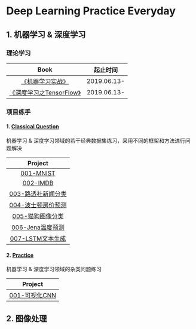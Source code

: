 # Deep Learning Practice Everyday

## 1. 机器学习 & 深度学习

### 理论学习 
|Book|起止时间|
| :--: | :--: | 
|[《机器学习实战》](https://github.com/huuuuusy/Deep-Learning-Practice-Everyday/tree/master/Book/%E6%9C%BA%E5%99%A8%E5%AD%A6%E4%B9%A0%E5%AE%9E%E6%88%98/01-knn)| 2019.06.13-|
|[《深度学习之TensorFlow》](https://github.com/huuuuusy/Deep-Learning-Practice-Everyday/tree/master/Book/%E6%B7%B1%E5%BA%A6%E5%AD%A6%E4%B9%A0%E4%B9%8BTensorFlow)| 2019.06.13-|

### 项目练手

#### 1. [Classical Question](https://github.com/huuuuusy/Deep-Learning-Practice-Everyday/tree/master/DL-ML-Project/Classical%20Question)

机器学习 & 深度学习领域的若干经典数据集练习，采用不同的框架和方法进行问题解决

|Project|
| :--: |
|[001-MNIST](https://github.com/huuuuusy/Deep-Learning-Practice-Everyday/tree/master/DL-ML-Project/Classical%20Question/001-MNIST)|
|[002-IMDB](https://github.com/huuuuusy/Deep-Learning-Practice-Everyday/tree/master/Project/Classical%20Question/002-IMDB)|
|[003-路透社新闻分类](https://github.com/huuuuusy/Deep-Learning-Practice-Everyday/tree/master/DL-ML-Project/Classical%20Question/003-%E8%B7%AF%E9%80%8F%E7%A4%BE%E6%96%B0%E9%97%BB%E5%88%86%E7%B1%BB)|
|[004-波士顿房价预测](https://github.com/huuuuusy/Deep-Learning-Practice-Everyday/tree/master/DL-ML-Project/Classical%20Question/004-%E6%B3%A2%E5%A3%AB%E9%A1%BF%E6%88%BF%E4%BB%B7%E9%A2%84%E6%B5%8B)|
|[005-猫狗图像分类](https://github.com/huuuuusy/Deep-Learning-Practice-Everyday/tree/master/DL-ML-Project/Classical%20Question/005-%E7%8C%AB%E7%8B%97%E5%9B%BE%E5%83%8F%E5%88%86%E7%B1%BB)|
|[006-Jena温度预测](https://github.com/huuuuusy/Deep-Learning-Practice-Everyday/tree/master/DL-ML-Project/Classical%20Question/006-Jena%E6%B8%A9%E5%BA%A6%E9%A2%84%E6%B5%8B)|
|[007-LSTM文本生成](https://github.com/huuuuusy/Deep-Learning-Practice-Everyday/tree/master/DL-ML-Project/Classical%20Question/007-LSTM%E6%96%87%E6%9C%AC%E7%94%9F%E6%88%90)|

#### 2. [Practice](https://github.com/huuuuusy/Deep-Learning-Practice-Everyday/tree/master/DL-ML-Project/Practice)

机器学习 & 深度学习领域的杂类问题练习

|Project|
| :--: |
|[001-可视化CNN](https://github.com/huuuuusy/Deep-Learning-Practice-Everyday/tree/master/DL-ML-Project/Practice/001-%E5%8F%AF%E8%A7%86%E5%8C%96CNN)|

## 2. 图像处理
